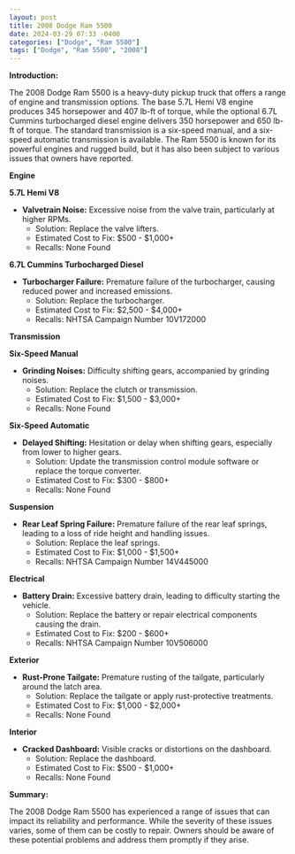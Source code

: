 ```yaml
---
layout: post
title: 2008 Dodge Ram 5500
date: 2024-03-29 07:33 -0400
categories: ["Dodge", "Ram 5500"]
tags: ["Dodge", "Ram 5500", "2008"]
---
```

**Introduction:**

The 2008 Dodge Ram 5500 is a heavy-duty pickup truck that offers a range of engine and transmission options. The base 5.7L Hemi V8 engine produces 345 horsepower and 407 lb-ft of torque, while the optional 6.7L Cummins turbocharged diesel engine delivers 350 horsepower and 650 lb-ft of torque. The standard transmission is a six-speed manual, and a six-speed automatic transmission is available. The Ram 5500 is known for its powerful engines and rugged build, but it has also been subject to various issues that owners have reported.

**Engine**

**5.7L Hemi V8**

* **Valvetrain Noise:** Excessive noise from the valve train, particularly at higher RPMs.
    * Solution: Replace the valve lifters.
    * Estimated Cost to Fix: $500 - $1,000+
    * Recalls: None Found

**6.7L Cummins Turbocharged Diesel**

* **Turbocharger Failure:** Premature failure of the turbocharger, causing reduced power and increased emissions.
    * Solution: Replace the turbocharger.
    * Estimated Cost to Fix: $2,500 - $4,000+
    * Recalls: NHTSA Campaign Number 10V172000

**Transmission**

**Six-Speed Manual**

* **Grinding Noises:** Difficulty shifting gears, accompanied by grinding noises.
    * Solution: Replace the clutch or transmission.
    * Estimated Cost to Fix: $1,500 - $3,000+
    * Recalls: None Found

**Six-Speed Automatic**

* **Delayed Shifting:** Hesitation or delay when shifting gears, especially from lower to higher gears.
    * Solution: Update the transmission control module software or replace the torque converter.
    * Estimated Cost to Fix: $300 - $800+
    * Recalls: None Found

**Suspension**

* **Rear Leaf Spring Failure:** Premature failure of the rear leaf springs, leading to a loss of ride height and handling issues.
    * Solution: Replace the leaf springs.
    * Estimated Cost to Fix: $1,000 - $1,500+
    * Recalls: NHTSA Campaign Number 14V445000

**Electrical**

* **Battery Drain:** Excessive battery drain, leading to difficulty starting the vehicle.
    * Solution: Replace the battery or repair electrical components causing the drain.
    * Estimated Cost to Fix: $200 - $600+
    * Recalls: NHTSA Campaign Number 10V506000

**Exterior**

* **Rust-Prone Tailgate:** Premature rusting of the tailgate, particularly around the latch area.
    * Solution: Replace the tailgate or apply rust-protective treatments.
    * Estimated Cost to Fix: $1,000 - $2,000+
    * Recalls: None Found

**Interior**

* **Cracked Dashboard:** Visible cracks or distortions on the dashboard.
    * Solution: Replace the dashboard.
    * Estimated Cost to Fix: $500 - $1,000+
    * Recalls: None Found

**Summary:**

The 2008 Dodge Ram 5500 has experienced a range of issues that can impact its reliability and performance. While the severity of these issues varies, some of them can be costly to repair. Owners should be aware of these potential problems and address them promptly if they arise.
